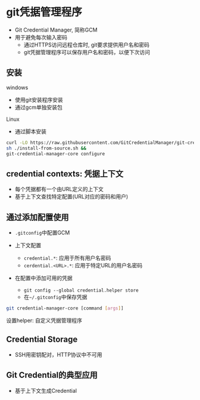 # git凭据管理程序

- Git Credential Manager, 简称GCM
- 用于避免每次输入密码
  - 通过HTTPS访问远程仓库时, git要求提供用户名和密码
  - git凭据管理程序可以保存用户名和密码，以便下次访问

## 安装

windows

- 使用git安装程序安装
- 通过gcm单独安装包

Linux

- 通过脚本安装

```bash
curl -LO https://raw.githubusercontent.com/GitCredentialManager/git-credential-manager/main/src/linux/Packaging.Linux/install-from-source.sh &&
sh ./install-from-source.sh &&
git-credential-manager-core configure
```

## credential contexts: 凭据上下文

- 每个凭据都有一个由URL定义的上下文
- 基于上下文查找特定配置(URL对应的密码和用户)

## 通过添加配置使用

- `.gitconfig`中配置GCM
- 上下文配置
  - `credential.*`: 应用于所有用户名密码
  - `cerdential.<URL>.*`: 应用于特定URL的用户名密码

- 在配置中添加可用的凭据
  - `git config --global credential.helper store`
  - 在`~/.gitconfig`中保存凭据

```bash
git credential-manager-core [command [args]] 
```

设置helper: 自定义凭据管理程序

## Credential Storage

- SSH用密钥配对，HTTP协议中不可用

## Git Credential的典型应用

- 基于上下文生成Credential

